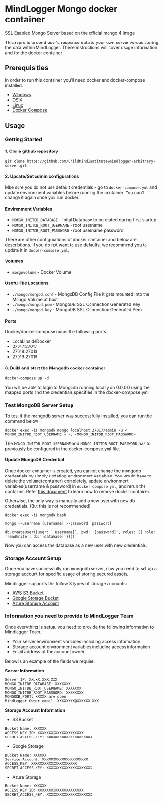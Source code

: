 #  MindLogger Mongo docker container

SSL Enabled Mongo Server based on the official mongo 4 Image

This repro is to send user's response data to your own server versus storing the data within MindLogger. These instructions will cover usage information and for the docker container 

## Prerequisities

In order to run this container you'll need docker and docker-compose installed.

* [Windows](https://docs.docker.com/windows/started)
* [OS X](https://docs.docker.com/mac/started/)
* [Linux](https://docs.docker.com/linux/started/)
* [Docker Compose](https://docs.docker.com/compose/install/)

## Usage

### Getting Started

#### 1. Clone github repository 

```
git clone https://github.com/ChildMindInstitute/mindlogger-arbitrary-server.git
```

#### 2. Update/Set admin configurations

Mke sure you do not use default credentials - go to ``docker-compose.yml`` and update environment variables before running the container. You can't change it again once you run docker.
#### Environment Variables

* `MONGO_INITDB_DATABASE` - Inital Database to be crated during first startup
* `MONGO_INITDB_ROOT_USERNAME` - root username
* `MONGO_INITDB_ROOT_PASSWORD` - root username password

There are other configurations of docker container and below are descriptions. If you do not want to use defaults, we recommend you to update it in ``docker-compose.yml``.

#### Volumes

* `mongovolume` - Docker Volume 

#### Useful File Locations

* `./mongo/mongod.conf` - MongoDB Config File it gets mounted into the Mongo Volume at boot
* `./mongo/mongod.pem` - MongoDB SSL Connection Generated Key
* `./mongo/mongod.key` - MongoDB SSL Connection Generated Pem

#### Ports

Docker/docker-compose maps the following ports
- Local:InsideDocker
- 27017:27017
- 27018:27018
- 27019:27019
  
#### 3. Build and start the Mongodb docker container

```
docker-compose up -d
```

You will be able to login to Mongodb running locally on 0.0.0.0 using the
mapped ports and the credentials specified in the docker-compose.yml

### Test MongoDB Server Setup

To test if the mongodb server was successfully installed, you can run the command below

```
docker exec -it mongodb mongo localhost:27017/admin -u < MONGO_INITDB_ROOT_USERNAME > -p <MONGO_INITDB_ROOT_PASSWORD>
```

The ``MONGO_INITDB_ROOT_USERNAME`` and ``MONGO_INITDB_ROOT_PASSWORD`` has to previously be configured in the docker-compose.yml file.

#### Update MongoDB Credential
Once docker container is created, you cannot change the mongodb credentials by simply updating environment variables. You would have to delete the volume(container) completely, update environment variables(username & password) in ``docker-compose.yml``, and rerun the container.
Refer [this document](https://www.digitalocean.com/community/tutorials/how-to-remove-docker-images-containers-and-volumes) to learn how to remove docker container.

Otherwise, the only way is manually add a new user with new db credentials. (But this is not recommended)

```
docker exec -it mongodb bash

mongo --username [username] --password [password]

db.createUser({user: `[username]`, pwd: '[password]', roles: [{ role: 'readWrite', db:'[database]'}]})
```

Now you can access the database as a new user with new credentials.


### Storage Account Setup

Once you have successfully run mongodb server, now you need to set up a storage account for specific usage of storing secured assets.

Mindlogger supports the follow 3 types of storage accounts:
 - [ AWS S3 Bucket ](https://docs.aws.amazon.com/AmazonS3/latest/userguide/GetStartedWithS3.html)
 - [ Google Storage Bucket ](https://cloud.google.com/storage/docs/creating-buckets)
 - [ Azure Storage Account ](https://docs.microsoft.com/en-us/azure/storage/common/storage-account-create?toc=%2Fazure%2Fstorage%2Fblobs%2Ftoc.json&tabs=azure-portal)

### Information you need to provide to MindLogger Team 

Once everything is setup, you need to provide the following information to Mindlogger Team.

* Your server environment variables including access information
* Storage account environment variables including access information
* Email address of the account owner 

Below is an example of the fields we require: 

**Server Information**
```
Server IP: XX.XX.XXX.XXX
MONGO_INITDB_DATABASE: XXXXXXX
MONGO_INITDB_ROOT_USERNAME: XXXXXXX
MONGO_INITDB_ROOT_PASSWORD: XXXXXXXX
MONGODB_PORT: XXXXX are open
MindLogger Owner email: XXXXXXXX@XXXXXX.XXX
```
**Storage Account Information**

- S3 Bucket
```
Bucket Name: XXXXXX
ACCESS_KEY_ID: XXXXXXXXXXXXXXXXXXXXX
SECRET_ACCESS_KEY: XXXXXXXXXXXXXXXXXXXXX
```
- Google Storage
```
Bucket Name: XXXXXX
Service Account: XXXXXXXXXXXXXXXXXXXXX
ACCESS_KEY: XXXXXXXXXXXXXXXXXXXXX
SECRET_ACCESS_KEY: XXXXXXXXXXXXXXXXXXXXX
```
- Azure Storage
```
Bucket Name: XXXXXX
ACCESS_KEY_ID: XXXXXXXXXXXXXXXXXXXXX
SECRET_ACCESS_KEY: XXXXXXXXXXXXXXXXXXXXX
```
